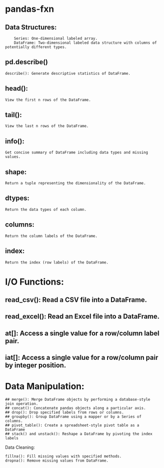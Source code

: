 # pandas-fxn
## Data Structures:
```
    Series: One-dimensional labeled array.
    DataFrame: Two-dimensional labeled data structure with columns of potentially different types.
```
## pd.describe()
```
describe(): Generate descriptive statistics of DataFrame.
```
## head(): 
```
View the first n rows of the DataFrame.
```
## tail():
```
View the last n rows of the DataFrame.
```
## info(): 
```
Get concise summary of DataFrame including data types and missing values.
```
## shape:
```
Return a tuple representing the dimensionality of the DataFrame.
```
## dtypes: 
```
Return the data types of each column.
```
## columns: 
```
Return the column labels of the DataFrame.
```
## index: 
```
Return the index (row labels) of the DataFrame.
```
# I/O Functions:

  ##  read_csv(): Read a CSV file into a DataFrame.
  ## read_excel(): Read an Excel file into a DataFrame.
  ## at[]: Access a single value for a row/column label pair.
  ## iat[]: Access a single value for a row/column pair by integer position.

# Data Manipulation:

    ## merge(): Merge DataFrame objects by performing a database-style join operation.
    ## concat(): Concatenate pandas objects along a particular axis.
    ## drop(): Drop specified labels from rows or columns.
    ## groupby(): Group DataFrame using a mapper or by a Series of columns.
    ## pivot_table(): Create a spreadsheet-style pivot table as a DataFrame 
    ## stack() and unstack(): Reshape a DataFrame by pivoting the index labels
Data Cleaning:

    fillna(): Fill missing values with specified methods.
    dropna(): Remove missing values from DataFrame.
